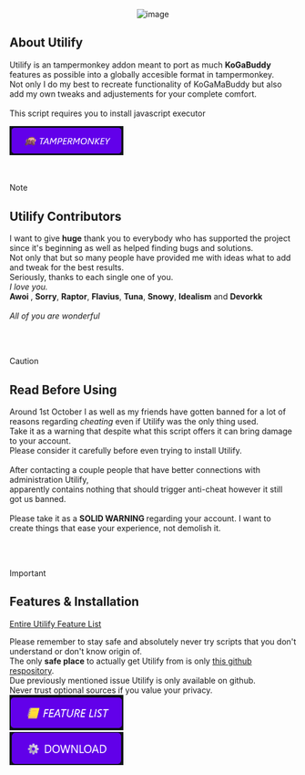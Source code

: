 <div align="center">
  
![image](https://github.com/user-attachments/assets/752b1289-9d6c-4bad-9cb2-499b4b6153bd)
</div>

<h2>About Utilify</h2>
<p>
Utilify is an tampermonkey addon meant to port as much <b>KoGaBuddy</b> features as possible into a globally accesible format in tampermonkey.<br>
Not only I do my best to recreate functionality of KoGaMaBuddy but also add my own tweaks and adjustements for your complete comfort.<br><br>
This script requires you to install javascript executor<br>
</p>

[<img src="Modules/img/tmonkey.png" width="200"/>](https://www.tampermonkey.net/) <br>

<br>

> [!NOTE]
> <h2>Utilify Contributors</h2>
> <p>
> I want to give <b>huge</b> thank you to everybody who has supported the project since it's beginning as well as helped finding bugs and solutions.<br>
> Not only that but so many people have provided me with ideas what to add and tweak for the best results.<br>
> </b>Seriously, thanks to each single one of you.<br> 
> <i>I love you.</i><br>
> <b> Awoi </b>, <b>Sorry</b>, <b>Raptor</b>, <b>Flavius</b>, <b>Tuna</b>, <b>Snowy</b>, <b>Idealism</b> and <b>Devorkk</b><br><br>
> <i> All of you are wonderful</i>
  
</p>

<br><br>
> [!CAUTION]
> <h2>Read Before Using</h2>
> <p>
>  Around 1st October I as well as my friends have gotten banned for a lot of reasons regarding <i>cheating</i> even if Utilify was the only thing used.<br>
>  Take it as a warning that despite what this script offers it can bring damage to your account.<br>
>   Please consider it carefully before even trying to install Utilify.<br><br>
> After contacting a couple people that have better connections with administration Utilify,<br> apparently contains nothing that should trigger anti-cheat however it still got us banned.<br><br>
> Please take it as a <b> SOLID WARNING </b> regarding your account. I want to create things that ease your experience, not demolish it.
> </p>
<br><br>

> [!IMPORTANT]  
> <h2> Features & Installation</h2>
> <a href="https://github.com/unreallain/Utilify/blob/main/Modules/features.json">Entire Utilify Feature List</a>
>
> Please remember to stay safe and absolutely never try scripts that you don't understand or don't know origin of.<br>
> The only <b>safe place</b> to actually get Utilify from is only <a href="https://github.com/unreallain/Utilify/">this github respository</a>.<br>
> Due previously mentioned issue Utilify is only available on github.<br>
> Never trust optional sources if you value your privacy.<br>
> [<img src="Modules/img/features.png" width="200"/>](https://github.com/unreallain/Utilify/blob/main/Modules/features.json) <br>
> [<img src="Modules/img/download.png" width="200"/>](https://github.com/unreallain/Utilify/raw/main/Script/Utilify.user.js) 
